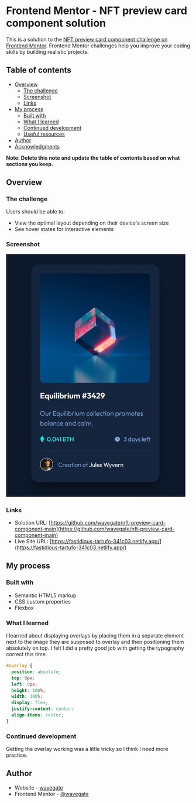 # Frontend Mentor - NFT preview card component solution

This is a solution to the [NFT preview card component challenge on Frontend Mentor](https://www.frontendmentor.io/challenges/nft-preview-card-component-SbdUL_w0U). Frontend Mentor challenges help you improve your coding skills by building realistic projects.

## Table of contents

- [Overview](#overview)
  - [The challenge](#the-challenge)
  - [Screenshot](#screenshot)
  - [Links](#links)
- [My process](#my-process)
  - [Built with](#built-with)
  - [What I learned](#what-i-learned)
  - [Continued development](#continued-development)
  - [Useful resources](#useful-resources)
- [Author](#author)
- [Acknowledgments](#acknowledgments)

**Note: Delete this note and update the table of contents based on what sections you keep.**

## Overview

### The challenge

Users should be able to:

- View the optimal layout depending on their device's screen size
- See hover states for interactive elements

### Screenshot

![](./screenshot.jpg)

### Links

- Solution URL: [https://github.com/wavegate/nft-preview-card-component-main](https://github.com/wavegate/nft-preview-card-component-main)
- Live Site URL: [https://fastidious-tartufo-341c03.netlify.app/](https://fastidious-tartufo-341c03.netlify.app/)

## My process

### Built with

- Semantic HTML5 markup
- CSS custom properties
- Flexbox

### What I learned

I learned about displaying overlays by placing them in a separate element next to the image they are supposed to overlay and then positioning them absolutely on top. I felt I did a pretty good job with getting the typography correct this time.

```css
#overlay {
  position: absolute;
  top: 0px;
  left: 0px;
  height: 100%;
  width: 100%;
  display: flex;
  justify-content: center;
  align-items: center;
}
```

### Continued development

Getting the overlay working was a little tricky so I think I need more practice.

## Author

- Website - [wavegate](https://github.com/wavegate)
- Frontend Mentor - [@wavegate](https://www.frontendmentor.io/profile/wavegate)
